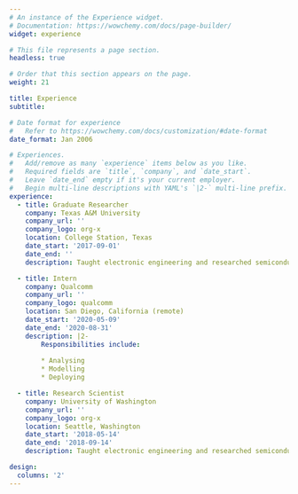 ```yaml
---
# An instance of the Experience widget.
# Documentation: https://wowchemy.com/docs/page-builder/
widget: experience

# This file represents a page section.
headless: true

# Order that this section appears on the page.
weight: 21

title: Experience
subtitle:

# Date format for experience
#   Refer to https://wowchemy.com/docs/customization/#date-format
date_format: Jan 2006

# Experiences.
#   Add/remove as many `experience` items below as you like.
#   Required fields are `title`, `company`, and `date_start`.
#   Leave `date_end` empty if it's your current employer.
#   Begin multi-line descriptions with YAML's `|2-` multi-line prefix.
experience:
  - title: Graduate Researcher
    company: Texas A&M University
    company_url: ''
    company_logo: org-x
    location: College Station, Texas
    date_start: '2017-09-01'
    date_end: ''
    description: Taught electronic engineering and researched semiconductor physics.

  - title: Intern
    company: Qualcomm
    company_url: ''
    company_logo: qualcomm
    location: San Diego, California (remote)
    date_start: '2020-05-09'
    date_end: '2020-08-31'
    description: |2-
        Responsibilities include:
        
        * Analysing
        * Modelling
        * Deploying

  - title: Research Scientist
    company: University of Washington
    company_url: ''
    company_logo: org-x
    location: Seattle, Washington
    date_start: '2018-05-14'
    date_end: '2018-09-14'
    description: Taught electronic engineering and researched semiconductor physics.

design:
  columns: '2'
---
```

